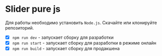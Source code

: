 # Slider pure js

Для работы необходимо установить `Node.js`. Скачайте или клонируйте репозиторий. 

- [x] `npm run dev` - запускает сборку для разработки
- [x] `npm run start` - запускает сборку для разработки в режиме онлайн
- [x] `npm run build` - запускает сборку для продакшена 
